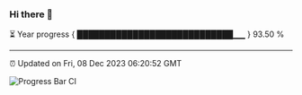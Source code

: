 ### Hi there 👋

⏳ Year progress { ████████████████████████████▁▁ } 93.50 %

---

⏰ Updated on Fri, 08 Dec 2023 06:20:52 GMT

![Progress Bar CI](https://github.com/liununu/liununu/workflows/Progress%20Bar%20CI/badge.svg)
